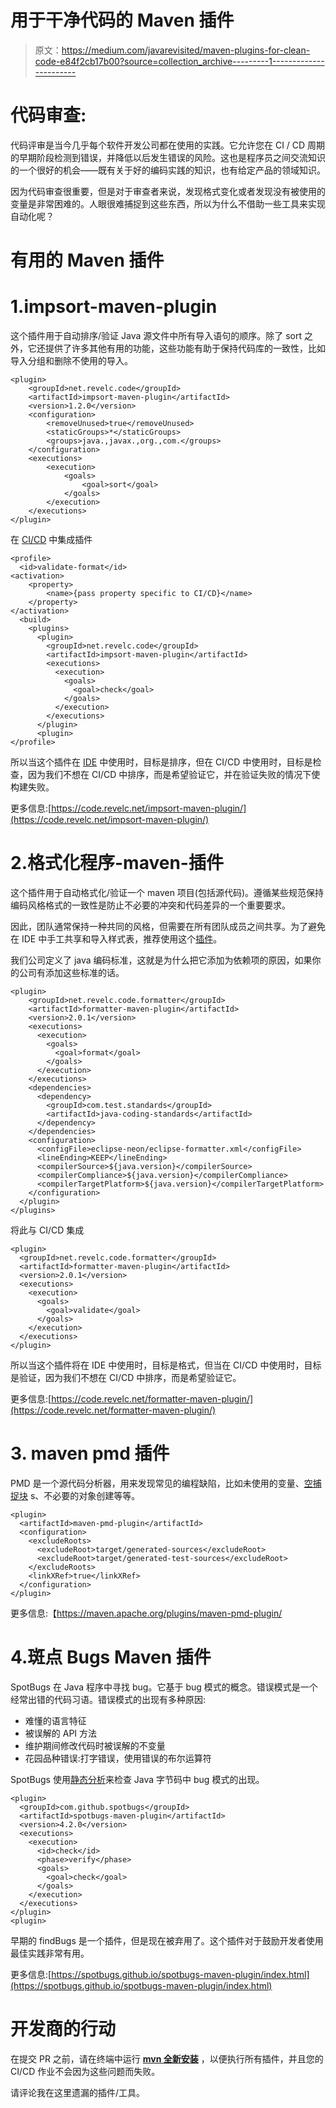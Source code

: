 # 用于干净代码的 Maven 插件

> 原文：<https://medium.com/javarevisited/maven-plugins-for-clean-code-e84f2cb17b00?source=collection_archive---------1----------------------->

# 代码审查:

代码评审是当今几乎每个软件开发公司都在使用的实践。它允许您在 CI / CD 周期的早期阶段检测到错误，并降低以后发生错误的风险。这也是程序员之间交流知识的一个很好的机会——既有关于好的编码实践的知识，也有给定产品的领域知识。

因为代码审查很重要，但是对于审查者来说，发现格式变化或者发现没有被使用的变量是非常困难的。人眼很难捕捉到这些东西，所以为什么不借助一些工具来实现自动化呢？

# **有用的 Maven 插件**

# 1.impsort-maven-plugin

这个插件用于自动排序/验证 Java 源文件中所有导入语句的顺序。除了 sort 之外，它还提供了许多其他有用的功能，这些功能有助于保持代码库的一致性，比如导入分组和删除不使用的导入。

```
<plugin>
    <groupId>net.revelc.code</groupId>
    <artifactId>impsort-maven-plugin</artifactId>
    <version>1.2.0</version>
    <configuration>
        <removeUnused>true</removeUnused>
        <staticGroups>*</staticGroups>
        <groups>java.,javax.,org.,com.</groups>
    </configuration>
    <executions>
        <execution>
            <goals>
                <goal>sort</goal>
            </goals>
        </execution>
    </executions>
</plugin>
```

在 [CI/CD](/javarevisited/7-best-courses-to-learn-jenkins-and-ci-cd-for-devops-engineers-and-software-developers-df2de8fe38f3) 中集成插件

```
<profile>
  <id>validate-format</id>
<activation>
    <property>
        <name>{pass property specific to CI/CD}</name>
    </property>
</activation>
  <build>
    <plugins>
      <plugin>
        <groupId>net.revelc.code</groupId>
        <artifactId>impsort-maven-plugin</artifactId>
        <executions>
          <execution>
            <goals>
              <goal>check</goal>
            </goals>
          </execution>
        </executions>
      </plugin>
      <plugin>
</profile>
```

所以当这个插件在 [IDE](/javarevisited/7-best-courses-to-learn-intellij-idea-for-beginners-and-experienced-java-programmers-2e9aa9bb0c05?source=---------16------------------) 中使用时，目标是排序，但在 CI/CD 中使用时，目标是检查，因为我们不想在 CI/CD 中排序，而是希望验证它，并在验证失败的情况下使构建失败。

更多信息:[https://code.revelc.net/impsort-maven-plugin/](https://code.revelc.net/impsort-maven-plugin/)

# 2.**格式化程序-maven-插件**

这个插件用于自动格式化/验证一个 maven 项目(包括源代码)。遵循某些规范保持编码风格格式的一致性是防止不必要的冲突和代码差异的一个重要要求。

因此，团队通常保持一种共同的风格，但需要在所有团队成员之间共享。为了避免在 IDE 中手工共享和导入样式表，推荐使用这个[插件](https://javarevisited.blogspot.com/2016/08/top-10-maven-plugins-every-java-developer-know.html#axzz5YVjCcR8u)。

我们公司定义了 java 编码标准，这就是为什么把它添加为依赖项的原因，如果你的公司有添加这些标准的话。

```
<plugin>
    <groupId>net.revelc.code.formatter</groupId>
    <artifactId>formatter-maven-plugin</artifactId>
    <version>2.0.1</version>
    <executions>
      <execution>
        <goals>
          <goal>format</goal>
        </goals>
      </execution>
    </executions>
    <dependencies>
      <dependency>
        <groupId>com.test.standards</groupId>
        <artifactId>java-coding-standards</artifactId>
      </dependency>
    </dependencies>
    <configuration>
      <configFile>eclipse-neon/eclipse-formatter.xml</configFile>
      <lineEnding>KEEP</lineEnding>
      <compilerSource>${java.version}</compilerSource>
      <compilerCompliance>${java.version}</compilerCompliance>
      <compilerTargetPlatform>${java.version}</compilerTargetPlatform>
    </configuration>
  </plugin>
</plugins>
```

将此与 CI/CD 集成

```
<plugin>
  <groupId>net.revelc.code.formatter</groupId>
  <artifactId>formatter-maven-plugin</artifactId>
  <version>2.0.1</version>
  <executions>
    <execution>
      <goals>
        <goal>validate</goal>
      </goals>
    </execution>
  </executions>
</plugin>
```

所以当这个插件将在 IDE 中使用时，目标是格式，但当在 CI/CD 中使用时，目标是验证，因为我们不想在 CI/CD 中排序，而是希望验证它。

更多信息:[https://code.revelc.net/formatter-maven-plugin/](https://code.revelc.net/formatter-maven-plugin/)

# 3. **maven pmd 插件**

PMD 是一个源代码分析器，用来发现常见的编程缺陷，比如未使用的变量、[空捕捉块](https://javarevisited.blogspot.com/2013/03/0-exception-handling-best-practices-in-Java-Programming.html) s、不必要的对象创建等等。

```
<plugin>
  <artifactId>maven-pmd-plugin</artifactId>
  <configuration>
    <excludeRoots>
      <excludeRoot>target/generated-sources</excludeRoot>
      <excludeRoot>target/generated-test-sources</excludeRoot>
    </excludeRoots>
    <linkXRef>true</linkXRef>
  </configuration>
</plugin>
```

更多信息:【https://maven.apache.org/plugins/maven-pmd-plugin/ 

# 4.**斑点 Bugs Maven 插件**

SpotBugs 在 Java 程序中寻找 bug。它基于 bug 模式的概念。错误模式是一个经常出错的代码习语。错误模式的出现有多种原因:

*   难懂的语言特征
*   被误解的 API 方法
*   维护期间修改代码时被误解的不变量
*   花园品种错误:打字错误，使用错误的布尔运算符

SpotBugs 使用[静态分析](http://javarevisited.blogspot.sg/2014/02/why-static-code-analysis-is-important.html#axzz4pDTuzL00)来检查 Java 字节码中 bug 模式的出现。

```
<plugin>
  <groupId>com.github.spotbugs</groupId>
  <artifactId>spotbugs-maven-plugin</artifactId>
  <version>4.2.0</version>
  <executions>
    <execution>
      <id>check</id>
      <phase>verify</phase>
      <goals>
        <goal>check</goal>
      </goals>
    </execution>
  </executions>
</plugin>
<plugin>
```

早期的 findBugs 是一个插件，但是现在被弃用了。这个插件对于鼓励开发者使用最佳实践非常有用。

更多信息:[https://spotbugs.github.io/spotbugs-maven-plugin/index.html](https://spotbugs.github.io/spotbugs-maven-plugin/index.html)

# **开发商的行动**

在提交 PR 之前，请在终端中运行 [**mvn 全新安装**](https://javarevisited.blogspot.com/2016/10/difference-between-mvn-install-release-and-deploy-in-Maven.html) ，以便执行所有插件，并且您的 CI/CD 作业不会因为这些问题而失败。

请评论我在这里遗漏的插件/工具。